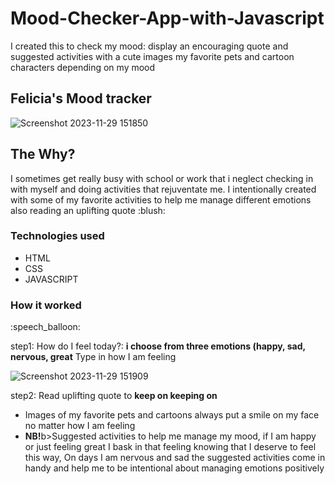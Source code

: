 # Mood-Checker-App-with-Javascript
I created this to check my mood: display an encouraging quote and suggested activities with a cute images my favorite pets and cartoon characters depending on my mood

<h2>Felicia's Mood tracker</h2>

![Screenshot 2023-11-29 151850](https://github.com/Felicia-Mayeyane/Mood-Checker-App-with-Javascript/assets/119903285/8df24b5c-bbea-4ef7-9e46-f0ce2bdf0e2b)


<h2>The Why?</h2>
I sometimes get really busy with school or work that i neglect checking in with myself and doing activities that rejuventate me. I intentionally created with some of my favorite activities to help me manage different emotions also reading an uplifting quote :blush:

<h3>Technologies used</h3>
<ul>
  <li>HTML</li>
  <li>CSS</li>
  <li>JAVASCRIPT</li>
</ul>

<h3>How it worked</h3> :speech_balloon:

step1: How do I feel today?:   <b>i choose from three emotions (happy, sad, nervous, great</b> 
Type in how I am feeling


![Screenshot 2023-11-29 151909](https://github.com/Felicia-Mayeyane/Mood-Checker-App-with-Javascript/assets/119903285/31aa8353-4ce5-4fcb-b7cb-dc133a4a7000)


step2: Read uplifting quote to <b>keep on keeping on</b>

<ul>
  <li>Images of my favorite pets and cartoons always put a smile on my face no matter how I am feeling</li>
  <li><b>NB!</b>b>Suggested activities to help me manage my mood, if I am happy or just feeling great I bask in that feeling knowing that I deserve to feel this way, On days I am nervous and sad the suggested activities come in handy and help me to be intentional about managing emotions positively</li>
</ul>
